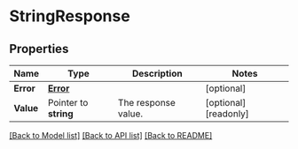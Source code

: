 # StringResponse

## Properties

Name | Type | Description | Notes
------------ | ------------- | ------------- | -------------
**Error** | [**Error**](Error.md) |  | [optional] 
**Value** | Pointer to **string** | The response value. | [optional] [readonly] 

[[Back to Model list]](../README.md#documentation-for-models) [[Back to API list]](../README.md#documentation-for-api-endpoints) [[Back to README]](../README.md)


